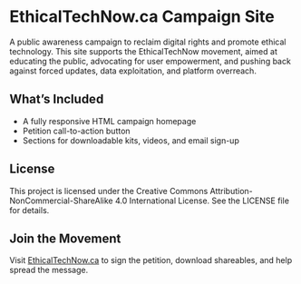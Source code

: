 
# EthicalTechNow.ca Campaign Site

A public awareness campaign to reclaim digital rights and promote ethical technology. This site supports the EthicalTechNow movement, aimed at educating the public, advocating for user empowerment, and pushing back against forced updates, data exploitation, and platform overreach.

## What’s Included

- A fully responsive HTML campaign homepage
- Petition call-to-action button
- Sections for downloadable kits, videos, and email sign-up

## License

This project is licensed under the Creative Commons Attribution-NonCommercial-ShareAlike 4.0 International License. See the LICENSE file for details.

## Join the Movement

Visit [EthicalTechNow.ca](https://ethicaltechnow.ca) to sign the petition, download shareables, and help spread the message.
